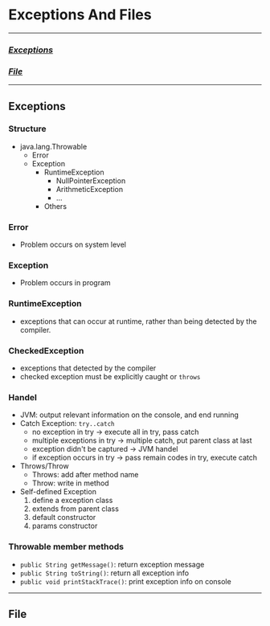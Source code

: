 # Exceptions And Files

---
### _[Exceptions](#Exceptions)_
### _[File](#File)_

---
## Exceptions
### Structure
- java.lang.Throwable
  - Error
  - Exception
    - RuntimeException
      - NullPointerException
      - ArithmeticException
      - ...
    - Others
### Error
- Problem occurs on system level
### Exception
- Problem occurs in program
### RuntimeException
- exceptions that can occur at runtime, rather than being detected by the compiler.
### CheckedException
- exceptions that detected by the compiler
- checked exception must be explicitly caught or `throws`
### Handel
- JVM: output relevant information on the console, and end running
- Catch Exception: `try..catch` 
  - no exception in try -> execute all in try, pass catch
  - multiple exceptions in try -> multiple catch, put parent class at last
  - exception didn't be captured -> JVM handel
  - if exception occurs in try -> pass remain codes in try, execute catch
- Throws/Throw
  - Throws: add after method name
  - Throw: write in method
- Self-defined Exception
  1. define a exception class
  2. extends from parent class
  3. default constructor
  4. params constructor 
### Throwable member methods
- `public String getMessage()`: return exception message
- `public String toString()`: return all exception info
- `public void printStackTrace()`: print exception info on console

---
## File
### 